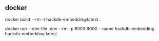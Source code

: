 

## docker 

docker build --rm -t hackdb-embedding:latest .

docker run --env-file .env --rm  -p 8000:8000 --name hackdb-embedding hackdb-embedding:latest 